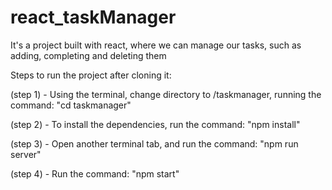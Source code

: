 # react_taskManager

It's a project built with react, where we can manage our tasks, such as adding, completing and deleting them

Steps to run the project after cloning it:

(step 1) - Using the terminal, change directory to /taskmanager, running the command: "cd taskmanager"

(step 2) - To install the dependencies, run the command: "npm install" 

(step 3) - Open another terminal tab, and run the command: "npm run server"

(step 4) - Run the command: "npm start"
